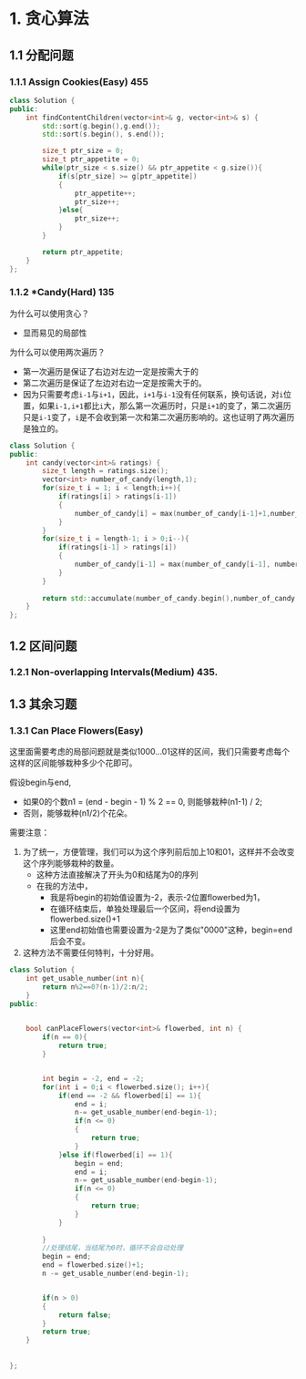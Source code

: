 # 1. 贪心算法

## 1.1 分配问题

### 1.1.1 Assign Cookies(Easy) 455

```c++
class Solution {
public:
    int findContentChildren(vector<int>& g, vector<int>& s) {
        std::sort(g.begin(),g.end());
        std::sort(s.begin(), s.end());

        size_t ptr_size = 0;
        size_t ptr_appetite = 0;
        while(ptr_size < s.size() && ptr_appetite < g.size()){
            if(s[ptr_size] >= g[ptr_appetite])
            {
                ptr_appetite++;
                ptr_size++;
            }else{
                ptr_size++;
            }
        }

        return ptr_appetite;
    }
};
```





### 1.1.2 *Candy(Hard) 135

为什么可以使用贪心？

* 显而易见的局部性

为什么可以使用两次遍历？

* 第一次遍历是保证了右边对左边一定是按需大于的
* 第二次遍历是保证了左边对右边一定是按需大于的。
* 因为只需要考虑`i-1`与`i+1`，因此，`i+1`与`i-1`没有任何联系，换句话说，对`i`位置，如果`i-1,i+1`都比`i`大，那么第一次遍历时，只是`i+1`的变了，第二次遍历只是`i-1`变了，`i`是不会收到第一次和第二次遍历影响的。这也证明了两次遍历是独立的。

```c++
class Solution {
public:
    int candy(vector<int>& ratings) {
        size_t length = ratings.size();
        vector<int> number_of_candy(length,1);
        for(size_t i = 1; i < length;i++){
            if(ratings[i] > ratings[i-1])
            {
                number_of_candy[i] = max(number_of_candy[i-1]+1,number_of_candy[i]);
            }
        }
        for(size_t i = length-1; i > 0;i--){
            if(ratings[i-1] > ratings[i])
            {
                number_of_candy[i-1] = max(number_of_candy[i-1], number_of_candy[i] + 1);
            }
        }
        
        return std::accumulate(number_of_candy.begin(),number_of_candy.end(),0);
    }
};
```









## 1.2 区间问题

### 1.2.1 Non-overlapping Intervals(Medium) 435.

























## 1.3 其余习题

### 1.3.1 Can Place Flowers(Easy)

这里面需要考虑的局部问题就是类似1000...01这样的区间，我们只需要考虑每个这样的区间能够栽种多少个花即可。

假设begin与end,

* 如果0的个数n1 = (end - begin - 1) % 2 == 0, 则能够栽种(n1-1) / 2;
* 否则，能够栽种(n1/2)个花朵。



需要注意：

1. 为了统一，方便管理，我们可以为这个序列前后加上10和01，这样并不会改变这个序列能够栽种的数量。
   * 这种方法直接解决了开头为0和结尾为0的序列
   * 在我的方法中，
     * 我是将begin的初始值设置为-2，表示-2位置flowerbed为1，
     * 在循环结束后，单独处理最后一个区间，将end设置为flowerbed.size()+1
     * 这里end初始值也需要设置为-2是为了类似"0000"这种，begin=end后会不变。
2. 这种方法不需要任何特判，十分好用。

```c++
class Solution {
    int get_usable_number(int n){
        return n%2==0?(n-1)/2:n/2;
    }
public:

    
    bool canPlaceFlowers(vector<int>& flowerbed, int n) {
        if(n == 0){
            return true;
        }


        int begin = -2, end = -2;
        for(int i = 0;i < flowerbed.size(); i++){
            if(end == -2 && flowerbed[i] == 1){
                end = i;
                n-= get_usable_number(end-begin-1);
                if(n <= 0)
                {
                    return true;
                }   
            }else if(flowerbed[i] == 1){
                begin = end;
                end = i;
                n-= get_usable_number(end-begin-1);
                if(n <= 0)
                {
                    return true;
                }   
            }
            
        }
        //处理结尾，当结尾为0时，循环不会自动处理
        begin = end;
        end = flowerbed.size()+1;
        n -= get_usable_number(end-begin-1);


        if(n > 0)
        {
            return false;
        }
        return true;
    }
        
        
};
```

